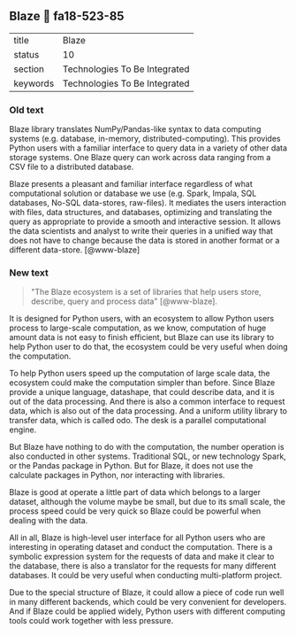 ## Blaze :wave: fa18-523-85


|          |                               |
| -------- | ----------------------------- |
| title    | Blaze                         | 
| status   | 10                            |
| section  | Technologies To Be Integrated |
| keywords | Technologies To Be Integrated |

### Old text


Blaze library translates NumPy/Pandas-like syntax to data computing
systems (e.g. database, in-memory, distributed-computing). This
provides Python users with a familiar interface to query data in a
variety of other data storage systems.  One Blaze query can work
across data ranging from a CSV file to a distributed database.

Blaze presents a pleasant and familiar interface regardless of what
computational solution or database we use (e.g. Spark, Impala, SQL
databases, No-SQL data-stores, raw-files). It mediates the users
interaction with files, data structures, and databases, optimizing and
translating the query as appropriate to provide a smooth and
interactive session. It allows the data scientists and analyst to
write their queries in a unified way that does not have to change
because the data is stored in another format or a different
data-store. [@www-blaze]

### New text

> "The Blaze ecosystem is a set of libraries that help users store,
> describe, query and process data" [@www-blaze].

It is designed for Python users, with an ecosystem to allow Python
users process to large-scale computation, as we know, computation of
huge amount data is not easy to finish efficient, but Blaze can use
its library to help Python user to do that, the ecosystem could be
very useful when doing the computation.

To help Python users speed up the computation of large scale data, the
ecosystem could make the computation simpler than before. Since Blaze
provide a unique language, datashape, that could describe data, and it
is out of the data processing. And there is also a common interface to
request data, which is also out of the data processing. And a uniform
utility library to transfer data, which is called odo. The desk is a
parallel computational engine.

But Blaze have nothing to do with the computation, the number
operation is also conducted in other systems. Traditional SQL, or new
technology Spark, or the Pandas package in Python. But for Blaze, it
does not use the calculate packages in Python, nor interacting with
libraries.

Blaze is good at operate a little part of data which belongs to a
larger dataset, although the volume maybe be small, but due to its
small scale, the process speed could be very quick so Blaze could be
powerful when dealing with the data.

All in all, Blaze is high-level user interface for all Python users
who are interesting in operating dataset and conduct the computation.
There is a symbolic expression system for the requests of data and
make it clear to the database, there is also a translator for the
requests for many different databases. It could be very useful when
conducting multi-platform project.

Due to the special structure of Blaze, it could allow a piece of code
run well in many different backends, which could be very convenient
for developers. And if Blaze could be applied widely, Python users
with different computing tools could work together with less pressure.
